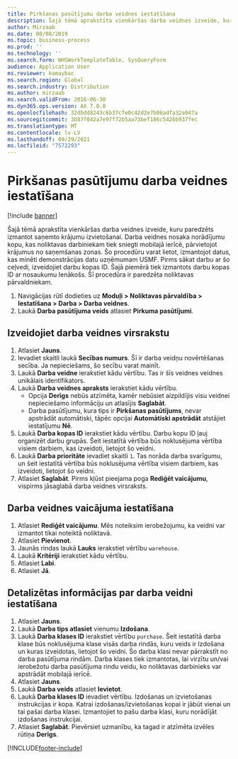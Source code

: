 ```yaml
---
title: Pirkšanas pasūtījumu darba veidnes iestatīšana
description: Šajā tēmā aprakstīta vienkāršas darba veidnes izveide, kuru paredzēts izmantot saņemto krājumu izvietošanai.
author: Mirzaab
ms.date: 08/08/2019
ms.topic: business-process
ms.prod: ''
ms.technology: ''
ms.search.form: WHSWorkTemplateTable, SysQueryForm
audience: Application User
ms.reviewer: kamaybac
ms.search.region: Global
ms.search.industry: Distribution
ms.author: mirzaab
ms.search.validFrom: 2016-06-30
ms.dyn365.ops.version: AX 7.0.0
ms.openlocfilehash: 32dbdd8243c6b37cfe0c42d2e7b06adfa32a947a
ms.sourcegitcommit: 3b87f042a7e97f72b5aa73bef186c5426b937fec
ms.translationtype: MT
ms.contentlocale: lv-LV
ms.lasthandoff: 09/29/2021
ms.locfileid: "7572293"
---
```

# <a name="set-up-a-work-template-for-purchase-orders"></a>Pirkšanas pasūtījumu darba veidnes iestatīšana

[!include [banner](../../includes/banner.md)]

Šajā tēmā aprakstīta vienkāršas darba veidnes izveide, kuru paredzēts izmantot saņemto krājumu izvietošanai. Darba veidnes nosaka norādījumu kopu, kas noliktavas darbiniekam tiek sniegti mobilajā ierīcē, pārvietojot krājumus no saņemšanas zonas. Šo procedūru varat lietot, izmantojot datus, kas minēti demonstrācijas datu uzņēmumam USMF. Pirms sākat darbu ar šo ceļvedi, izveidojiet darbu kopas ID. Šajā piemērā tiek izmantots darbu kopas ID ar nosaukumu Ienākošs. Šī procedūra ir paredzēta noliktavas pārvaldniekam.

1. Navigācijas rūtī dodieties uz **Moduļi > Noliktavas pārvaldība > Iestatīšana > Darba > Darba veidnes**.
2. Laukā **Darba pasūtījuma veids** atlasiet **Pirkuma pasūtījumi**.

## <a name="create-a-work-template-header"></a>Izveidojiet darba veidnes virsrakstu
1. Atlasiet **Jauns**.
2. Ievadiet skaitli laukā **Secības numurs**. Šī ir darba veidņu novērtēšanas secība. Ja nepieciešams, šo secību varat mainīt.  
3. Laukā **Darba veidne** ierakstiet kādu vērtību. Tas ir šīs veidnes veidnes unikālais identifikators.  
4. Laukā **Darba veidnes apraksts** ierakstiet kādu vērtību.
    - Opcija **Derīgs** nebūs atzīmēta, kamēr nebūsiet aizpildījis visu veidnei nepieciešamo informāciju un atlasījis **Saglabāt**.  
    - Darba pasūtījumu, kura tips ir **Pirkšanas pasūtījums**, nevar apstrādāt automātiski, tāpēc opcijai **Automātiski apstrādāt** atstājiet iestatījumu **Nē**.  
5. Laukā **Darba kopas ID** ierakstiet kādu vērtību. Darbu kopu ID ļauj organizēt darbu grupās. Šeit iestatītā vērtība būs noklusējuma vērtība visiem darbiem, kas izveidoti, lietojot šo veidni.  
6. Laukā **Darba prioritāte** ievadiet skaitli `1`. Tas norāda darba svarīgumu, un šeit iestatītā vērtība būs noklusējuma vērtība visiem darbiem, kas izveidoti, lietojot šo veidni.  
7. Atlasiet **Saglabāt**. Pirms kļūst pieejama poga **Rediģēt vaicājumu**, vispirms jāsaglabā darba veidnes virsraksts.  

## <a name="set-up-the-query-for-the-work-template"></a>Darba veidnes vaicājuma iestatīšana
1. Atlasiet **Rediģēt vaicājumu**. Mēs noteiksim ierobežojumu, ka veidni var izmantot tikai noteiktā noliktavā.  
2. Atlasiet **Pievienot**.
3. Jaunās rindas laukā **Lauks** ierakstiet vērtību `warehouse`.
4. Laukā **Kritēriji** ierakstiet kādu vērtību.
5. Atlasiet **Labi**.
6. Atlasiet **Jā**.

## <a name="set-work-template-details"></a>Detalizētas informācijas par darba veidni iestatīšana
1. Atlasiet **Jauns**.
2. Laukā **Darba tips atlasiet** vienumu **Izdošana**.
3. Laukā **Darba klases ID** ierakstiet vērtību `purchase`. Šeit iestatītā darba klase būs noklusējuma klase visās darba rindās, kuru veids ir Izdošana un kuras izveidotas, lietojot šo veidni. Šo darba klasi nevar pārrakstīt no darba pasūtījuma rindām. Darba klases tiek izmantotas, lai virzītu un/vai ierobežotu darba pasūtījuma rindu veidu, ko noliktavas darbinieks var apstrādāt mobilajā ierīcē.  
4. Atlasiet **Jauns**.
5. Laukā **Darba veids** atlasiet **Ievietot**.
6. Laukā **Darba klases ID** ievadiet vērtību. Izdošanas un izvietošanas instrukcijas ir kopa. Katrai izdošanas/izvietošanas kopai ir jābūt vienai un tai pašai darba klasei. Izmantojiet to pašu darba klasi, kuru norādījāt izdošanas instrukcijai.  
7. Atlasiet **Saglabāt**. Pievērsiet uzmanību, ka tagad ir atzīmēta izvēles rūtiņa **Derīgs**.  



[!INCLUDE[footer-include](../../../includes/footer-banner.md)]